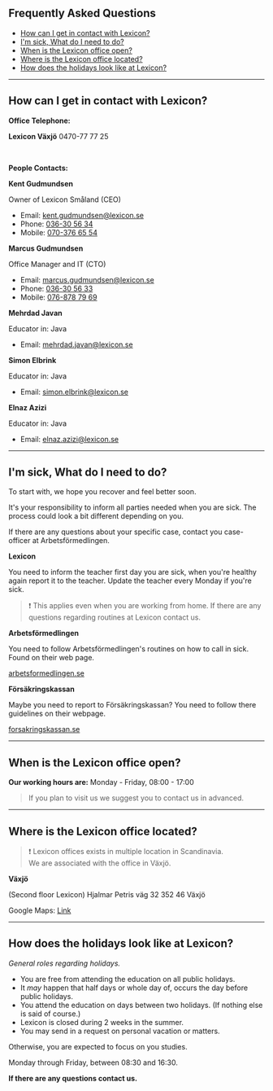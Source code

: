 ## Frequently Asked Questions

- [How can I get in contact with Lexicon?](#how-can-i-get-in-contact-with-lexicon)
- [I'm sick, What do I need to do?](#im-sick-what-do-i-need-to-do)
- [When is the Lexicon office open?](#when-is-the-lexicon-office-open)
- [Where is the Lexicon office located?](#where-is-the-lexicon-office-located)
- [How does the holidays look like at Lexicon?](#how-does-the-holidays-look-like-at-lexicon)



---
## How can I get in contact with Lexicon?

  

**Office Telephone:**

**Lexicon Växjö**
0470-77 77 25

<br>

**People Contacts:**

**Kent Gudmundsen**

Owner of Lexicon Småland (CEO)

*   Email: [kent.gudmundsen@lexicon.se](mailto:kent.gudmundsen@lexicon.se)
*   Phone: [036-30 56 34](tel:036305634)
*   Mobile: [070-376 65 54](tel:0703766554)

  

**Marcus Gudmundsen**

Office Manager and IT (CTO)

*   Email: [marcus.gudmundsen@lexicon.se](mailto:marcus.gudmundsen@lexicon.se)
*   Phone: [036-30 56 33](tel:036305633)
*   Mobile: [076-878 79 69](tel:0768787969)

  

**Mehrdad Javan**

Educator in: Java

*   Email: [mehrdad.javan@lexicon.se](mailto:mehrdad.javan@lexicon.se)


**Simon Elbrink**

Educator in: Java

*   Email: [simon.elbrink@lexicon.se](mailto:simon.elbrink@lexicon.se)


**Elnaz Azizi**

Educator in: Java

*   Email: [elnaz.azizi@lexicon.se](mailto:elnaz.azizi@lexicon.se)


  
* * *

## I'm sick, What do I need to do?

To start with, we hope you recover and feel better soon.

It's your responsibility to inform all parties needed when you are sick. The process could look a bit different depending on you.

If there are any questions about your specific case, contact you case-officer at Arbetsförmedlingen.

  

**Lexicon**

You need to inform the teacher first day you are sick, when you're healthy again report it to the teacher. Update the teacher every Monday if you're sick.

> ❗ This applies even when you are working from home. If there are any questions regarding routines at Lexicon contact us.

  

**Arbetsförmedlingen**

You need to follow Arbetsförmedlingen's routines on how to call in sick. Found on their web page.

[arbetsformedlingen.se](https://arbetsformedlingen.se/other-languages/english-engelska/extra-stod/ersattning-och-franvaro/nar-du-deltar-i-ett-program)



**Försäkringskassan**

Maybe you need to report to Försäkringskassan? You need to follow there guidelines on their webpage.

[forsakringskassan.se](https://www.forsakringskassan.se/english)

  

* * *

## When is the Lexicon office open?

**Our working hours are:**
Monday - Friday, 08:00 - 17:00

> If you plan to visit us we suggest you to contact us in advanced.

  

* * *

## Where is the Lexicon office located?

> ❗ Lexicon offices exists in multiple location in Scandinavia.  
> We are associated with the office in Växjö.
  

**Växjö**

(Second floor Lexicon)
Hjalmar Petris väg 32
352 46 Växjö

Google Maps: [Link](https://goo.gl/maps/tWtj4YQ1RwBzBg2d6)


* * *

  

## How does the holidays look like at Lexicon?

_General roles regarding holidays._

*   You are free from attending the education on all public holidays.
*   It _may_ happen that half days or whole day of, occurs the day before public holidays.
*   You attend the education on days between two holidays. (If nothing else is said of course.)
*   Lexicon is closed during 2 weeks in the summer.
*   You may send in a request on personal vacation or matters.

Otherwise, you are expected to focus on you studies.

Monday through Friday, between 08:30 and 16:30.

**If there are any questions contact us.**


<br/>
